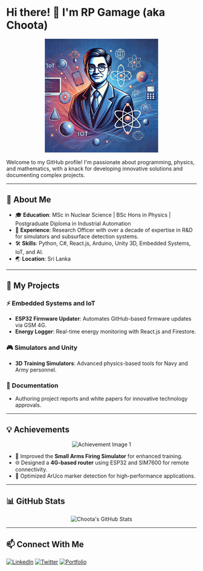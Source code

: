 # Hi there! 👋 I'm RP Gamage (aka Choota)
<p align="center">
  <img src="./profile-image.webp" alt="Choota's Illustration" width="300">
</p>

Welcome to my GitHub profile! I'm passionate about programming, physics, and mathematics, with a knack for developing innovative solutions and documenting complex projects.

---

## 🌟 About Me

- 🎓 **Education**: MSc in Nuclear Science | BSc Hons in Physics | Postgraduate Diploma in Industrial Automation  
- 💼 **Experience**: Research Officer with over a decade of expertise in R&D for simulators and subsurface detection systems.  
- 🛠 **Skills**: Python, C#, React.js, Arduino, Unity 3D, Embedded Systems, IoT, and AI.  
- 🌏 **Location**: Sri Lanka  

---

## 🚀 My Projects

### ⚡ Embedded Systems and IoT
- **ESP32 Firmware Updater**: Automates GitHub-based firmware updates via GSM 4G.  
- **Energy Logger**: Real-time energy monitoring with React.js and Firestore.

### 🎮 Simulators and Unity
- **3D Training Simulators**: Advanced physics-based tools for Navy and Army personnel.

### 📜 Documentation
- Authoring project reports and white papers for innovative technology approvals.

---

## 💡 Achievements

<p align="center">
  <img src="https://via.placeholder.com/500x300" alt="Achievement Image 1" width="500">
</p>

- 🔧 Improved the **Small Arms Firing Simulator** for enhanced training.  
- 🌐 Designed a **4G-based router** using ESP32 and SIM7600 for remote connectivity.  
- 🎯 Optimized ArUco marker detection for high-performance applications.

---

## 📊 GitHub Stats

<p align="center">
  <img src="https://github-readme-stats.vercel.app/api?username=your-username&show_icons=true&theme=radical" alt="Choota's GitHub Stats">
</p>

---

## 📫 Connect With Me

<p>
  <a href="https://linkedin.com/in/your-profile" target="_blank"><img src="https://via.placeholder.com/150x50" alt="LinkedIn"></a>  
  <a href="https://twitter.com/your-profile" target="_blank"><img src="https://via.placeholder.com/150x50" alt="Twitter"></a>  
  <a href="https://your-website.com" target="_blank"><img src="https://via.placeholder.com/150x50" alt="Portfolio"></a>  
</p>
